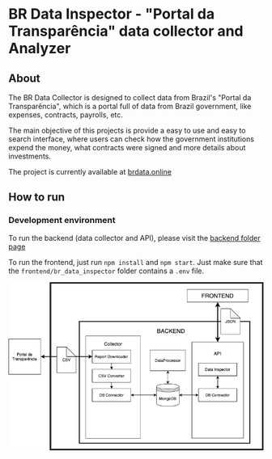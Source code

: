 # BR Data Inspector - "Portal da Transparência" data collector and Analyzer


## About

The BR Data Collector is designed to collect data from Brazil's "Portal da Transparência", which is a portal
full of data from Brazil government, like expenses, contracts, payrolls, etc.

The main objective of this projects is provide a easy to use and easy to search interface, where users can
check how the government institutions expend the money, what contracts were signed and more details about
investments.

The project is currently available at [brdata.online](https://brdata.online)


## How to run

### Development environment

To run the backend (data collector and API), please visit the [backend folder page](backend)

To run the frontend, just run `npm install` and `npm start`. Just make sure that the `frontend/br_data_inspector` folder contains a `.env` file.


![alt text](screenshots/schema.png "Project Schema")
